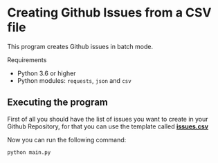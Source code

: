 # Creating Github Issues from a CSV file

This program creates Github issues in batch mode.

Requirements

- Python 3.6 or higher
- Python modules: `requests`, `json` and `csv`


## Executing the program

First of all you should have the list of issues you want to create in your Github Repository, for that you can use the template called [**issues.csv**](https://github.com/kassyuz/export-gh-issues-to-csv/blob/master/issues.csv)

Now you can run the following command:
``` sh
python main.py
```
